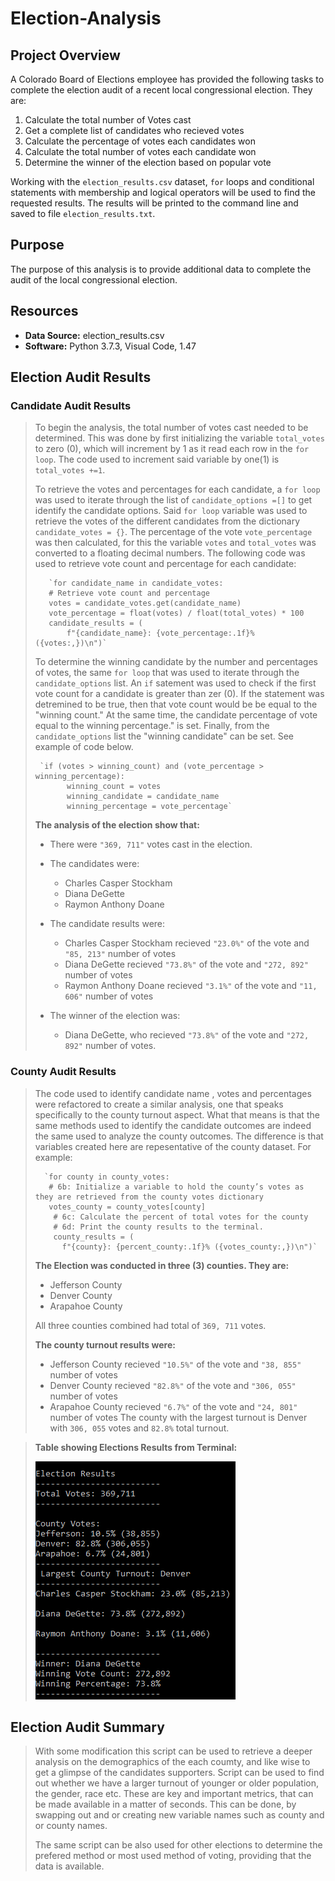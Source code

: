 # Election-Analysis

## Project Overview
A Colorado Board of Elections employee has provided the following tasks to complete the election audit of a recent local congressional election. They are:

1. Calculate the total number of Votes cast
2. Get a complete list of candidates who recieved votes
3. Calculate the percentage of votes each candidates won
4. Calculate the total number of votes each candidate won
5. Determine the winner of the election based on popular vote

Working with the `election_results.csv` dataset, `for` loops and conditional statements with membership and logical operators will be used to find the requested results. The results will be printed to the command line and saved to file `election_results.txt`.

## Purpose
The purpose of this analysis is to provide additional data to complete the audit of the local congressional election.

## Resources
- **Data Source:** election_results.csv
- **Software:** Python 3.7.3, Visual Code, 1.47

## Election Audit Results
### Candidate Audit Results
> To begin the analysis, the total number of votes cast needed to be determined. This was done by first initializing the variable `total_votes` to zero (0), which will increment by 1 as it read each row in the `for loop`. The code used to increment said variable by one(1) is `total_votes +=1`.
>
> To retrieve the votes and percentages for each candidate, a `for loop` was used to iterate through the list of `candidate_options =[]` to get identify the candidate options. Said `for loop` variable was used to retrieve the votes of the different candidates from the dictionary `candidate_votes = {}`. The percentage of the vote `vote_percentage` was then calculated, for this the variable `votes` and `total_votes` was converted to a floating decimal numbers. The following code was used to retrieve vote count and percentage for each candidate:
>
>        `for candidate_name in candidate_votes:
>        # Retrieve vote count and percentage
>        votes = candidate_votes.get(candidate_name)
>        vote_percentage = float(votes) / float(total_votes) * 100
>        candidate_results = (
>            f"{candidate_name}: {vote_percentage:.1f}% ({votes:,})\n")`
>
> To determine the winning candidate by the number and percentages of votes, the same `for loop` that was used to iterate through the `candidate_options` list. An `if` satement was used to check if the first vote count for a candidate is greater than zer (0). If the statement was detremined to be true, then that vote count would be be equal to the "winning count." At the same time, the candidate percentage of vote equal to the winning percentage." is set. Finally, from the `candidate_options` list the "winning candidate" can be set. See example of code below.
>
>      `if (votes > winning_count) and (vote_percentage > winning_percentage):
>            winning_count = votes
>            winning_candidate = candidate_name
>            winning_percentage = vote_percentage`
>
>**The analysis of the election show that:**
> - There were `"369, 711"` votes cast in the election.
> - The candidates were:
>     - Charles Casper Stockham
>     - Diana DeGette
>     - Raymon Anthony Doane
>            
>- The candidate results were:
>   - Charles Casper Stockham recieved `"23.0%"` of the vote and `"85, 213"` number of votes
>   - Diana DeGette recieved `"73.8%"` of the vote and `"272, 892"` number of votes
>   - Raymon Anthony Doane recieved `"3.1%"` of the vote and `"11, 606"` number of votes
>  
>- The winner of the election was:
>   - Diana DeGette, who recieved `"73.8%"` of the vote and `"272, 892"` number of votes.

### County Audit Results
> The code used to identify candidate name , votes and percentages were refactored to create a similar analysis, one that speaks specifically to the county turnout aspect. What that means is that the same methods used to identify the candidate outcomes are indeed the same used to analyze the county outcomes. The difference is that variables created here are repesentative of the county dataset. For example:
>
>       `for county in county_votes:
>        # 6b: Initialize a variable to hold the county’s votes as they are retrieved from the county votes dictionary
>        votes_county = county_votes[county]
>         # 6c: Calculate the percent of total votes for the county
>         # 6d: Print the county results to the terminal.
>         county_results = (
>           f"{county}: {percent_county:.1f}% ({votes_county:,})\n")`
>
>**The Election was conducted in three (3) counties. They are:**
>- Jefferson County
>- Denver County
>- Arapahoe County
>
>All three counties combined had total of `369, 711` votes.
>
>**The county turnout results were:**
>  - Jefferson County recieved `"10.5%"` of the vote and `"38, 855"` number of votes  
>  - Denver County recieved `"82.8%"` of the vote and `"306, 055"` number of votes
>  - Arapahoe County recieved `"6.7%"` of the vote and `"24, 801"` number of votes
>The county with the largest turnout is Denver with `306, 055` votes and `82.8%` total turnout. 

>**Table showing Elections Results from Terminal:**
>
>![election_results](./Resources/election_results.png)
  
## Election Audit Summary
>With some modification this script can be used to retrieve a deeper analysis on the demographics of the each coumty, and like wise to get a glimpse of the candidates supporters. Script can be used to find out whether we have a larger turnout of younger or older population, the gender, race etc. These are key and important metrics, that can be made available in a matter of seconds. This can be done, by swapping out and or creating new variable names such as county and or county names. 
>
>The same script can be also used for other elections to determine the prefered method or most used method of voting, providing that the data is available.


